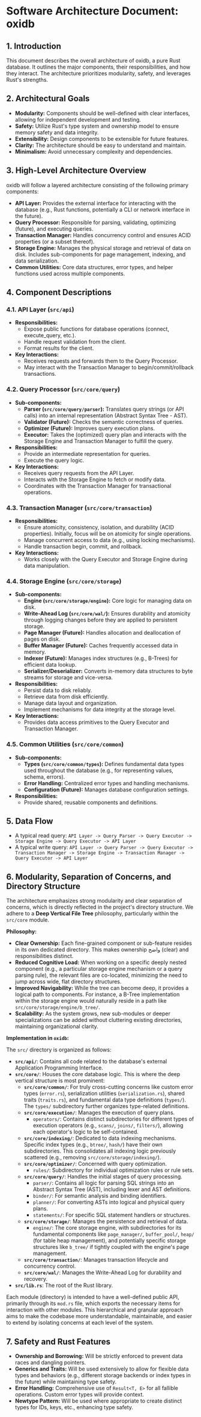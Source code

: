 # Software Architecture Document: oxidb

## 1. Introduction

This document describes the overall architecture of oxidb, a pure Rust database. It outlines the major components, their responsibilities, and how they interact. The architecture prioritizes modularity, safety, and leverages Rust's strengths.

## 2. Architectural Goals

*   **Modularity:** Components should be well-defined with clear interfaces, allowing for independent development and testing.
*   **Safety:** Utilize Rust's type system and ownership model to ensure memory safety and data integrity.
*   **Extensibility:** Design components to be extensible for future features.
*   **Clarity:** The architecture should be easy to understand and maintain.
*   **Minimalism:** Avoid unnecessary complexity and dependencies.

## 3. High-Level Architecture Overview

oxidb will follow a layered architecture consisting of the following primary components:

*   **API Layer:** Provides the external interface for interacting with the database (e.g., Rust functions, potentially a CLI or network interface in the future).
*   **Query Processor:** Responsible for parsing, validating, optimizing (future), and executing queries.
*   **Transaction Manager:** Handles concurrency control and ensures ACID properties (or a subset thereof).
*   **Storage Engine:** Manages the physical storage and retrieval of data on disk. Includes sub-components for page management, indexing, and data serialization.
*   **Common Utilities:** Core data structures, error types, and helper functions used across multiple components.

## 4. Component Descriptions

### 4.1. API Layer (`src/api`)

*   **Responsibilities:**
    *   Expose public functions for database operations (connect, execute_query, etc.).
    *   Handle request validation from the client.
    *   Format results for the client.
*   **Key Interactions:**
    *   Receives requests and forwards them to the Query Processor.
    *   May interact with the Transaction Manager to begin/commit/rollback transactions.

### 4.2. Query Processor (`src/core/query`)

*   **Sub-components:**
    *   **Parser (`src/core/query/parser`):** Translates query strings (or API calls) into an internal representation (Abstract Syntax Tree - AST).
    *   **Validator (Future):** Checks the semantic correctness of queries.
    *   **Optimizer (Future):** Improves query execution plans.
    *   **Executor:** Takes the (optimized) query plan and interacts with the Storage Engine and Transaction Manager to fulfill the query.
*   **Responsibilities:**
    *   Provide an intermediate representation for queries.
    *   Execute the query logic.
*   **Key Interactions:**
    *   Receives query requests from the API Layer.
    *   Interacts with the Storage Engine to fetch or modify data.
    *   Coordinates with the Transaction Manager for transactional operations.

### 4.3. Transaction Manager (`src/core/transaction`)

*   **Responsibilities:**
    *   Ensure atomicity, consistency, isolation, and durability (ACID properties). Initially, focus will be on atomicity for single operations.
    *   Manage concurrent access to data (e.g., using locking mechanisms).
    *   Handle transaction begin, commit, and rollback.
*   **Key Interactions:**
    *   Works closely with the Query Executor and Storage Engine during data manipulation.

### 4.4. Storage Engine (`src/core/storage`)

*   **Sub-components:**
    *   **Engine (`src/core/storage/engine`):** Core logic for managing data on disk.
    *   **Write-Ahead Log (`src/core/wal/`):** Ensures durability and atomicity through logging changes before they are applied to persistent storage.
    *   **Page Manager (Future):** Handles allocation and deallocation of pages on disk.
    *   **Buffer Manager (Future):** Caches frequently accessed data in memory.
    *   **Indexer (Future):** Manages index structures (e.g., B-Trees) for efficient data lookup.
    *   **Serializer/Deserializer:** Converts in-memory data structures to byte streams for storage and vice-versa.
*   **Responsibilities:**
    *   Persist data to disk reliably.
    *   Retrieve data from disk efficiently.
    *   Manage data layout and organization.
    *   Implement mechanisms for data integrity at the storage level.
*   **Key Interactions:**
    *   Provides data access primitives to the Query Executor and Transaction Manager.

### 4.5. Common Utilities (`src/core/common`)

*   **Sub-components:**
    *   **Types (`src/core/common/types`):** Defines fundamental data types used throughout the database (e.g., for representing values, schema, errors).
    *   **Error Handling:** Centralized error types and handling mechanisms.
    *   **Configuration (Future):** Manages database configuration settings.
*   **Responsibilities:**
    *   Provide shared, reusable components and definitions.

## 5. Data Flow

*   A typical read query: `API Layer -> Query Parser -> Query Executor -> Storage Engine -> Query Executor -> API Layer`
*   A typical write query: `API Layer -> Query Parser -> Query Executor -> Transaction Manager -> Storage Engine -> Transaction Manager -> Query Executor -> API Layer`

## 6. Modularity, Separation of Concerns, and Directory Structure

The architecture emphasizes strong modularity and clear separation of concerns, which is directly reflected in the project's directory structure. We adhere to a **Deep Vertical File Tree** philosophy, particularly within the `src/core` module.

**Philosophy:**

*   **Clear Ownership:** Each fine-grained component or sub-feature resides in its own dedicated directory. This makes ownership واضح (clear) and responsibilities distinct.
*   **Reduced Cognitive Load:** When working on a specific deeply nested component (e.g., a particular storage engine mechanism or a query parsing rule), the relevant files are co-located, minimizing the need to jump across wide, flat directory structures.
*   **Improved Navigability:** While the tree can become deep, it provides a logical path to components. For instance, a B-Tree implementation within the storage engine would naturally reside in a path like `src/core/storage/engine/b_tree/`.
*   **Scalability:** As the system grows, new sub-modules or deeper specializations can be added without cluttering existing directories, maintaining organizational clarity.

**Implementation in `oxidb`:**

The `src/` directory is organized as follows:

*   **`src/api/`**: Contains all code related to the database's external Application Programming Interface.
*   **`src/core/`**: Houses the core database logic. This is where the deep vertical structure is most prominent:
    *   **`src/core/common/`**: For truly cross-cutting concerns like custom error types (`error.rs`), serialization utilities (`serialization.rs`), shared traits (`traits.rs`), and fundamental data type definitions (`types/`). The `types/` subdirectory further organizes type-related definitions.
    *   **`src/core/execution/`**: Manages the execution of query plans.
        *   `operators/`: Contains distinct subdirectories for different types of execution operators (e.g., `scans/`, `joins/`, `filters/`), allowing each operator's logic to be self-contained.
    *   **`src/core/indexing/`**: Dedicated to data indexing mechanisms. Specific index types (e.g., `btree/`, `hash/`) have their own subdirectories. This consolidates all indexing logic previously scattered (e.g., removing `src/core/storage/indexing/`).
    *   **`src/core/optimizer/`**: Concerned with query optimization.
        *   `rules/`: Subdirectory for individual optimization rules or rule sets.
    *   **`src/core/query/`**: Handles the initial stages of query processing.
        *   `parser/`: Contains all logic for parsing SQL strings into an Abstract Syntax Tree (AST), including lexer and AST definitions.
        *   `binder/`: For semantic analysis and binding identifiers.
        *   `planner/`: For converting ASTs into logical and physical query plans.
        *   `statements/`: For specific SQL statement handlers or structures.
    *   **`src/core/storage/`**: Manages the persistence and retrieval of data.
        *   `engine/`: The core storage engine, with subdirectories for its fundamental components like `page_manager/`, `buffer_pool/`, `heap/` (for table heap management), and potentially specific storage structures like `b_tree/` if tightly coupled with the engine's page management.
    *   **`src/core/transaction/`**: Manages transaction lifecycle and concurrency control.
    *   **`src/core/wal/`**: Manages the Write-Ahead Log for durability and recovery.
*   **`src/lib.rs`**: The root of the Rust library.

Each module (directory) is intended to have a well-defined public API, primarily through its `mod.rs` file, which exports the necessary items for interaction with other modules. This hierarchical and granular approach aims to make the codebase more understandable, maintainable, and easier to extend by isolating concerns at each level of the system.

## 7. Safety and Rust Features

*   **Ownership and Borrowing:** Will be strictly enforced to prevent data races and dangling pointers.
*   **Generics and Traits:** Will be used extensively to allow for flexible data types and behaviors (e.g., different storage backends or index types in the future) while maintaining type safety.
*   **Error Handling:** Comprehensive use of `Result<T, E>` for all fallible operations. Custom error types will provide context.
*   **Newtype Pattern:** Will be used where appropriate to create distinct types for IDs, keys, etc., enhancing type safety.
